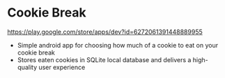 # Cookie Break
https://play.google.com/store/apps/dev?id=6272061391448889955 
- Simple android app for choosing how much of a cookie to eat on your cookie break
- Stores eaten cookies in SQLite local database and delivers a high-quality user experience
